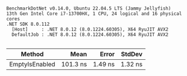 ```

BenchmarkDotNet v0.14.0, Ubuntu 22.04.5 LTS (Jammy Jellyfish)
13th Gen Intel Core i7-13700HX, 1 CPU, 24 logical and 16 physical cores
.NET SDK 8.0.112
  [Host]     : .NET 8.0.12 (8.0.1224.60305), X64 RyuJIT AVX2
  DefaultJob : .NET 8.0.12 (8.0.1224.60305), X64 RyuJIT AVX2


```
| Method         | Mean     | Error   | StdDev  |
|--------------- |---------:|--------:|--------:|
| EmptyIsEnabled | 101.3 ns | 1.49 ns | 1.32 ns |
